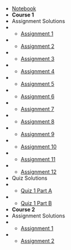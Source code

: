 - [Notebook](./notebook.html)
- **Course 1**
- Assignment Solutions
- - [Assignment 1](/c1-solutions/assn-1.md)
- - [Assignment 2](/c1-solutions/assn-2.md)
- - [Assignment 3](/c1-solutions/assn-3.md)
- - [Assignment 4](/c1-solutions/assn-4.md)
- - [Assignment 5](/c1-solutions/assn-5.md)
- - [Assignment 6](/c1-solutions/assn-6.md)
- - [Assignment 7](/c1-solutions/assn-7.md)
- - [Assignment 8](/c1-solutions/assn-8.md)
- - [Assignment 9](/c1-solutions/assn-9.md)
- - [Assignment 10](/c1-solutions/assn-10.md)
- - [Assignment 11](/c1-solutions/assn-11.md)
- - [Assignment 12](/c1-solutions/assn-12.md)
- Quiz Solutions
- - [Quiz 1 Part A](/c1-solutions/quiz-1_a.md)
- - [Quiz 1 Part B](/c1-solutions/quiz-1_b.md)
- **Course 2**
- Assignment Solutions
- - [Assignment 1](/c2-solutions/assn-1.md)
- - [Assignment 2](/c2-solutions/assn-2.md)